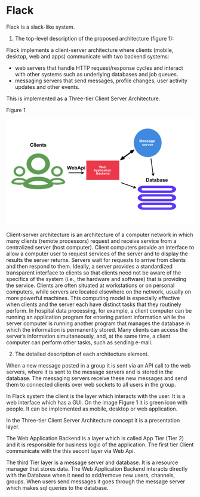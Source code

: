 # Flack

Flack is a slack-like system.

1) The top-level description of the proposed architecture (figure 1):

Flack implements a client-server architecture where clients (mobile, desktop, web and apps) communicate with two backend systems:
 - web servers that handle HTTP request/response cycles and interact with other systems such as underlying databases and job queues.
 - messaging servers that send messages, profile changes, user activity updates and other events.
 
This is implemented as a Three-tier Client Server Architecture.
 
 Figure 1
 
 ![Figure 1](https://github.com/JulianaYo/Flack/blob/main/system.png)


Client-server architecture is an architecture of a computer network in which many clients (remote processors) request and receive service from a centralized server (host computer). Client computers provide an interface to allow a computer user to request services of the server and to display the results the server returns. Servers wait for requests to arrive from clients and then respond to them. Ideally, a server provides a standardized transparent interface to clients so that clients need not be aware of the specifics of the system (i.e., the hardware and software) that is providing the service. Clients are often situated at workstations or on personal computers, while servers are located elsewhere on the network, usually on more powerful machines. This computing model is especially effective when clients and the server each have distinct tasks that they routinely perform. In hospital data processing, for example, a client computer can be running an application program for entering patient information while the server computer is running another program that manages the database in which the information is permanently stored. Many clients can access the server’s information simultaneously, and, at the same time, a client computer can perform other tasks, such as sending e-mail. 

2) The detailed description of each architecture element.

When a new message posted in a group it is sent via an API call to the web servers, where it is sent to the message servers and is stored in the database. The messaging servers receive these new messages and send them to connected clients over web sockets to all users in the group.

In Flack system the client is the layer which interacts with the user. It is a web interface which has a GUI. On the image Figure 1 it is green icon with people. It can be implemented as mobile, desktop or web application. 

In the Three-tier Client Server Architecture concept it is a presentation layer.

The Web Application Backend is a layer which is called App Tier (Tier 2) and it is responsible for business logic of the application. The first tier Client communicate with the this secont layer via Web Api.

The third Tier layer is a message server and database. It is a resource manager that stores data. The Web Application Backend interacts directly with the Database  when it need to add/remove new users, channels, groups. When users send messages it goes through the message server which makes sql queries to the database.
